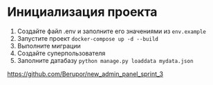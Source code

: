 # Инициализация проекта
 


1. Создайте файл .env и заполните его значениями из `env.example`
2. Запустите проект `docker-compose up -d --build`
3. Выполните миграции
4. Создайте суперпользователя
5. Заполните датабазу `python manage.py loaddata mydata.json`

https://github.com/Berupor/new_admin_panel_sprint_3
